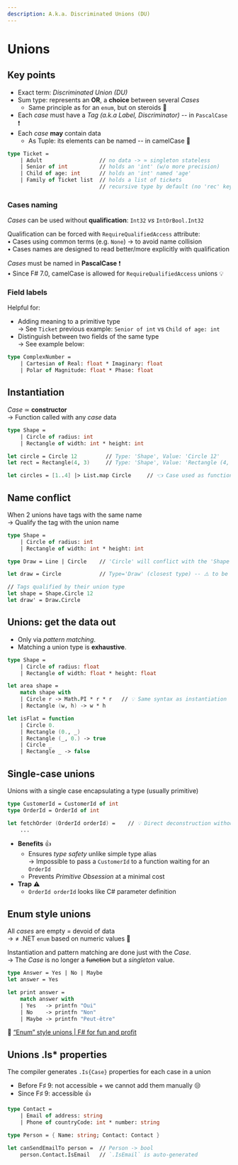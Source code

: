 ```yaml
---
description: A.k.a. Discriminated Unions (DU)
---
```


# Unions

## Key points

* Exact term: _Discriminated Union (DU)_
* Sum type: represents an **OR**, a **choice** between several _Cases_
  * Same principle as for an `enum`, but on steroids 💪
* Each _case_ must have a _Tag_ _(a.k.a Label, Discriminator)_ -- in `PascalCase` ❗
* Each _case_ **may** contain data
  * As Tuple: its elements can be named -- in camelCase 🙏

```fsharp
type Ticket =
    | Adult                  // no data -> ≃ singleton stateless
    | Senior of int          // holds an 'int' (w/o more precision)
    | Child of age: int      // holds an 'int' named 'age'
    | Family of Ticket list  // holds a list of tickets
                             // recursive type by default (no 'rec' keyword)
```

### Cases naming

_Cases_ can be used without **qualification**: `Int32` _vs_ `IntOrBool.Int32`

Qualification can be forced with `RequireQualifiedAccess` attribute:\
• Cases using common terms (e.g. `None`) → to avoid name collision\
• Cases names are designed to read better/more explicitly with qualification

_Cases_ must be named in **PascalCase** ❗\
• Since F# 7.0, camelCase is allowed for `RequireQualifiedAccess` unions 💡

### Field labels

Helpful for:

* Adding meaning to a primitive type\
  → See `Ticket` previous example: `Senior of int` vs `Child of age: int`
* Distinguish between two fields of the same type\
  → See example below:

```fsharp
type ComplexNumber =
    | Cartesian of Real: float * Imaginary: float
    | Polar of Magnitude: float * Phase: float
```

## Instantiation

_Case_ ≃ **constructor**\
→ Function called with any _case_ data

```fsharp
type Shape =
    | Circle of radius: int
    | Rectangle of width: int * height: int

let circle = Circle 12         // Type: 'Shape', Value: 'Circle 12'
let rect = Rectangle(4, 3)     // Type: 'Shape', Value: 'Rectangle (4, 3)'

let circles = [1..4] |> List.map Circle     // 👈 Case used as function
```

## Name conflict

When 2 unions have tags with the same name\
→ Qualify the tag with the union name

```fsharp
type Shape =
    | Circle of radius: int
    | Rectangle of width: int * height: int

type Draw = Line | Circle    // 'Circle' will conflict with the 'Shape' tag

let draw = Circle            // Type='Draw' (closest type) -- ⚠️ to be avoided as ambiguous

// Tags qualified by their union type
let shape = Shape.Circle 12
let draw' = Draw.Circle
```

## Unions: get the data out

* Only via _pattern matching_.
* Matching a union type is **exhaustive**.

```fsharp
type Shape =
    | Circle of radius: float
    | Rectangle of width: float * height: float

let area shape =
    match shape with
    | Circle r -> Math.PI * r * r   // 💡 Same syntax as instantiation
    | Rectangle (w, h) -> w * h

let isFlat = function
    | Circle 0.
    | Rectangle (0., _)
    | Rectangle (_, 0.) -> true
    | Circle _
    | Rectangle _ -> false
```

## Single-case unions

Unions with a single case encapsulating a type (usually primitive)

```fsharp
type CustomerId = CustomerId of int
type OrderId = OrderId of int

let fetchOrder (OrderId orderId) =    // 💡 Direct deconstruction without 'match' expression
    ...
```

* **Benefits** 👍
  * Ensures _type safety_ unlike simple type alias\
    → Impossible to pass a `CustomerId` to a function waiting for an `OrderId`
  * Prevents _Primitive Obsession_ at a minimal cost
* **Trap** ⚠️
  * `OrderId orderId` looks like C# parameter definition

## Enum style unions

All _cases_ are empty = devoid of data\
→ ≠ .NET `enum` based on numeric values 📍

Instantiation and pattern matching are done just with the _Case_.\
→ The _Case_ is no longer a ~~function~~ but a _singleton_ value.

```fsharp
type Answer = Yes | No | Maybe
let answer = Yes

let print answer =
    match answer with
    | Yes   -> printfn "Oui"
    | No    -> printfn "Non"
    | Maybe -> printfn "Peut-être"
```

🔗 [“Enum” style unions | F# for fun and profit](https://fsharpforfunandprofit.com/posts/fsharp-decompiled/#enum-style-unions)

## Unions .Is\* properties

The compiler generates `.Is{Case}` properties for each case in a union

* Before F♯ 9: not accessible + we cannot add them manually 😒
* Since F♯ 9: accessible 👍

```fsharp
type Contact =
    | Email of address: string
    | Phone of countryCode: int * number: string

type Person = { Name: string; Contact: Contact }

let canSendEmailTo person =  // Person -> bool
    person.Contact.IsEmail   // `.IsEmail` is auto-generated
```
